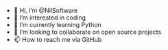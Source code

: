 - 👋 Hi, I’m @NilSoftware
- 👀 I’m interested in coding
- 🌱 I’m currently learning Python
- 💞️ I’m looking to collaborate on open source projects
- 📫 How to reach me via GitHub

<!---
NilSoftware/NilSoftware is a ✨ special ✨ repository because its `README.md` (this file) appears on your GitHub profile.
You can click the Preview link to take a look at your changes.
--->
